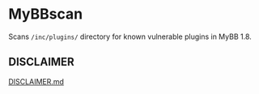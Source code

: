 # MyBBscan
Scans `/inc/plugins/` directory for known vulnerable plugins in MyBB 1.8.

## DISCLAIMER
[DISCLAIMER.md](https://github.com/0xB9/MyBBscan/blob/master/DISCLAIMER.md)
